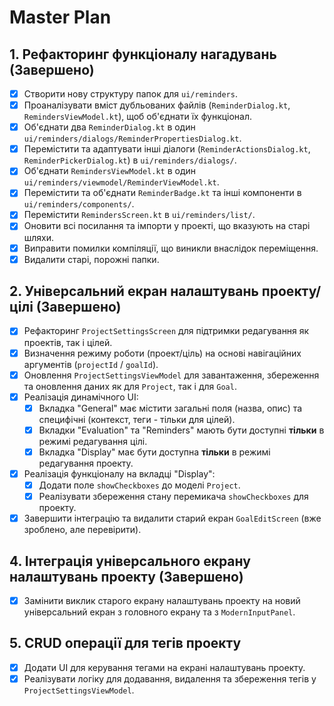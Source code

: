 # Master Plan

## 1. Рефакторинг функціоналу нагадувань (Завершено)
- [x] Створити нову структуру папок для `ui/reminders`.
- [x] Проаналізувати вміст дубльованих файлів (`ReminderDialog.kt`, `RemindersViewModel.kt`), щоб об'єднати їх функціонал.
- [x] Об'єднати два `ReminderDialog.kt` в один `ui/reminders/dialogs/ReminderPropertiesDialog.kt`.
- [x] Перемістити та адаптувати інші діалоги (`ReminderActionsDialog.kt`, `ReminderPickerDialog.kt`) в `ui/reminders/dialogs/`.
- [x] Об'єднати `RemindersViewModel.kt` в один `ui/reminders/viewmodel/ReminderViewModel.kt`.
- [x] Перемістити та об'єднати `ReminderBadge.kt` та інші компоненти в `ui/reminders/components/`.
- [x] Перемістити `RemindersScreen.kt` в `ui/reminders/list/`.
- [x] Оновити всі посилання та імпорти у проекті, що вказують на старі шляхи.
- [x] Виправити помилки компіляції, що виникли внаслідок переміщення.
- [x] Видалити старі, порожні папки.

## 2. Універсальний екран налаштувань проекту/цілі (Завершено)
- [x] Рефакторинг `ProjectSettingsScreen` для підтримки редагування як проектів, так і цілей.
- [x] Визначення режиму роботи (проект/ціль) на основі навігаційних аргументів (`projectId` / `goalId`).
- [x] Оновлення `ProjectSettingsViewModel` для завантаження, збереження та оновлення даних як для `Project`, так і для `Goal`.
- [x] Реалізація динамічного UI:
    - [x] Вкладка "General" має містити загальні поля (назва, опис) та специфічні (контекст, теги - тільки для цілей).
    - [x] Вкладки "Evaluation" та "Reminders" мають бути доступні **тільки** в режимі редагування цілі.
    - [x] Вкладка "Display" має бути доступна **тільки** в режимі редагування проекту.
- [x] Реалізація функціоналу на вкладці "Display":
    - [x] Додати поле `showCheckboxes` до моделі `Project`.
    - [x] Реалізувати збереження стану перемикача `showCheckboxes` для проекту.
- [x] Завершити інтеграцію та видалити старий екран `GoalEditScreen` (вже зроблено, але перевірити).

## 4. Інтеграція універсального екрану налаштувань проекту (Завершено)
- [x] Замінити виклик старого екрану налаштувань проекту на новий універсальний екран з головного екрану та з `ModernInputPanel`.

## 5. CRUD операції для тегів проекту
- [x] Додати UI для керування тегами на екрані налаштувань проекту.
- [x] Реалізувати логіку для додавання, видалення та збереження тегів у `ProjectSettingsViewModel`.
